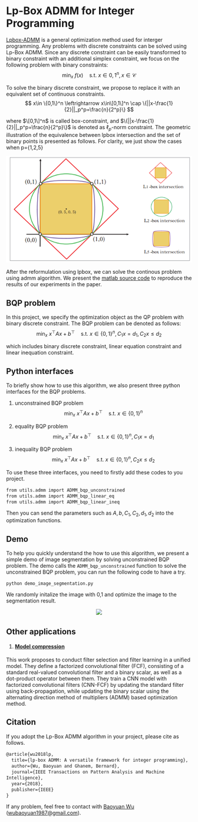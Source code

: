 # Lp-Box ADMM for Integer Programming
[Lpbox-ADMM](https://ieeexplore.ieee.org/document/8378001/) is a general optimization method used for interger programming. Any problems with discrete constraints can be solved using Lp-Box ADMM.  Since any discrete constraint can be easily transformed to binary constraint with an additional simplex constraint, we focus on the following problem with binary constraints:
$$
  \mathop{\min}_x \ f(x) \quad \text{s.t.} \ x \in {0,1}^n, x\in \mathcal{C}
$$

To solve the binary discrete constraint, we propose to replace it with an equivalent set of continuous constraints.  
$$
  x\in \{0,1\}^n \leftrightarrow x\in\[0,1\]^n \cap \{||x-\frac{1}{2}||_p^p=\frac{n}{2^p}\}
$$  

where $\[0,1\]^n$ is called box-constraint, and $\{||x-\frac{1}{2}||_p^p=\frac{n}{2^p}\}$ is denoted as $\ell_p$-norm constraint.
The geometric illustration of the equivalence between lpbox intersection and the set of binary points is presented as follows. For clarity, we just show the cases when p={1,2,5}

<div align="center">
<img src="/lpbox.png">
</div>

After the reformulation using lpbox, we can solve the continous problem using admm algorithm. We present the [matlab source code](https://github.com/tuanhui-li/Lpbox-admm/tree/master/matlab) to reproduce the results of our experiments in the paper.

## BQP problem
In this project, we specify the optimization object as the QP problem with binary discrete constraint. The BQP problem can be denoted as follows:
$$
  \mathop{\min}_x \ x^\top Ax+b^\top \quad \text{s.t.} \ x \in \{0,1\}^n, C_1 x=d_1, C_2 x \leq d_2
$$  

which includes binary discrete constraint, linear equation constraint and linear inequation constraint. 

## Python interfaces
To briefly show how to use this algorithm, we also present three python interfaces for the BQP problems.  
1. unconstrained BQP problem  
$$
  \mathop{\min}_x \ x^\top Ax+b^\top \quad \text{s.t.} \ x \in \{0,1\}^n
$$  

2. equality BQP problem  
$$
  \mathop{\min}_x \ x^\top Ax+b^\top \quad \text{s.t.} \ x \in \{0,1\}^n, C_1 x=d_1
$$

3. inequality BQP problem
$$
  \mathop{\min}_x \ x^\top Ax+b^\top \quad \text{s.t.} \ x \in \{0,1\}^n, C_2 x \leq d_2
$$  

To use these three interfaces, you need to firstly add these codes to you project.
```
from utils.admm import ADMM_bqp_unconstrained
from utils.admm import ADMM_bqp_linear_eq
from utils.admm import ADMM_bqp_linear_ineq
```
Then you can send the parameters such as $A,b,C_1,C_2,d_1,d_2$ into the optimization functions.

## Demo
To help you quickly understand the how to use this algorithm, we present a simple demo of image segmentation by solving unconstrained BQP problem. The demo calls the ```ADMM_bqp_unconstrained``` function to solve the unconstrained BQP problem, you can run the following code to have a try.
```
python demo_image_segmentation.py
```
We randomly initalize the image with 0,1 and optimize the image to the segmentation result.

<div align="center">
<img src="/demo/show_image.png">
</div>

## Other applications
1. #### [Model compression](https://github.com/tuanhui-li/CNN-FCF) 
This work proposes to conduct filter selection and filter learning in a unified model. They define a factorized convolutional filter (FCF), consisting of a standard real-valued convolutional filter and a binary scalar, as well as a dot-product operator between them. They train a CNN model with factorized convolutional filters (CNN-FCF) by updating the standard filter using back-propagation, while updating the binary scalar using the alternating direction method of multipliers (ADMM) based optimization method.

## Citation
If you adopt the Lp-Box ADMM algorithm in your project, please cite as follows.
```
@article{wu2018lp,
  title={lp-box ADMM: A versatile framework for integer programming},
  author={Wu, Baoyuan and Ghanem, Bernard},
  journal={IEEE Transactions on Pattern Analysis and Machine Intelligence},
  year={2018},
  publisher={IEEE}
}
```
If any problem, feel free to contact with [Baoyuan Wu](https://sites.google.com/site/baoyuanwu2015/home) (wubaoyuan1987@gmail.com).
